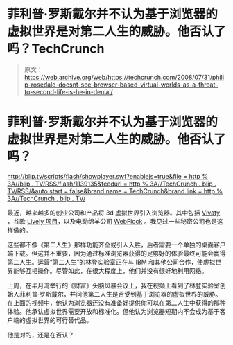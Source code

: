 # 菲利普·罗斯戴尔并不认为基于浏览器的虚拟世界是对第二人生的威胁。他否认了吗？TechCrunch

> 原文：<https://web.archive.org/web/https://techcrunch.com/2008/07/31/philip-rosedale-doesnt-see-browser-based-virtual-worlds-as-a-threat-to-second-life-is-he-in-denial/>

# 菲利普·罗斯戴尔并不认为基于浏览器的虚拟世界是对第二人生的威胁。他否认了吗？

[http://blip.tv/scripts/flash/showplayer.swf?enablejs=true&file = http % 3A//blip . TV/RSS/flash/1139135&feedurl = http % 3A//TechCrunch . blip . TV/RSS/&auto start = false&brand name = TechCrunch&brand link = http % 3A//TechCrunch . blip . TV/](https://web.archive.org/web/20221007101146/http://blip.tv/scripts/flash/showplayer.swf?enablejs=true&file=http%3A//blip.tv/rss/flash/1139135&feedurl=http%3A//techcrunch.blip.tv/rss/&autostart=false&brandname=TechCrunch&brandlink=http%3A//techcrunch.blip.tv/)

最近，越来越多的创业公司和产品将 3d 虚拟世界引入浏览器。其中包括 [Vivaty](https://web.archive.org/web/20221007101146/http://www.beta.techcrunch.com/2008/07/08/vivaty-brings-the-3d-web-to-your-browser-starting-with-aim-and-facebook/) ，谷歌 [Lively 项目](https://web.archive.org/web/20221007101146/http://www.beta.techcrunch.com/2008/07/08/google-launches-virtual-world-called-lively/)，以及电动绵羊公司 [WebFlock](https://web.archive.org/web/20221007101146/http://www.beta.techcrunch.com/2008/07/17/more-browser-based-virtual-worlds-the-electric-sheep-company-releases-webflock/) 。我见过一些秘密公司也是这样做的。

这些都不像《第二人生》那样功能齐全或引人入胜，后者需要一个单独的桌面客户端下载。但这并不重要，因为通过标准浏览器获得的足够好的体验最终可能会赢得第二人生。运营“第二人生”的林登实验室正在与 IBM 和其他公司合作，使虚拟世界能够互相操作。尽管如此，在很大程度上，他们并没有很好地利用网络。

上周，在半月湾举行的《财富》头脑风暴会议上，我在视频上看到了林登实验室创始人菲利普·罗斯戴尔，并问他第二人生是否受到基于浏览器的虚拟世界的威胁。在上面的视频中，他认为浏览器还没有准备好提供你可以在第二人生中获得的那种体验。他承认虚拟世界需要开放和标准化。但他认为浏览器短期内不会成为基于客户端的虚拟世界的可行替代品。

他是对的，还是在否认？